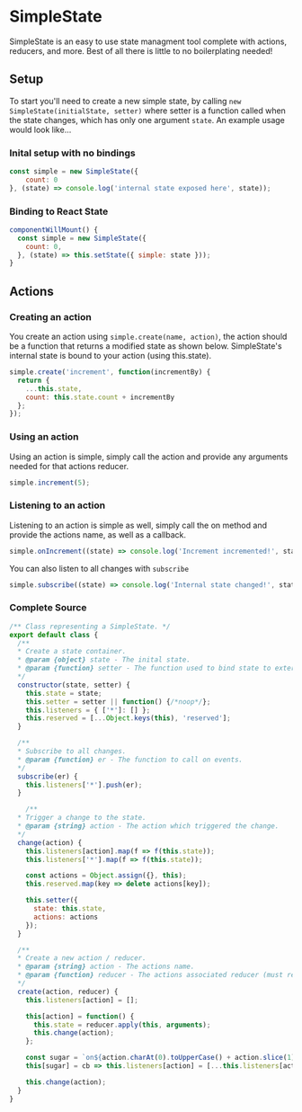 # SimpleState

SimpleState is an easy to use state managment tool complete with actions, reducers, and more. Best of all there is little to no boilerplating needed!

## Setup
To start you'll need to create a new simple state, by calling `new SimpleState(initialState, setter)` where setter is a function
called when the state changes, which has only one argument `state`. An example usage would look like...
### Inital setup with no bindings
```javascript
const simple = new SimpleState({
	count: 0
}, (state) => console.log('internal state exposed here', state));
```

### Binding to React State
```javascript
componentWillMount() {
  const simple = new SimpleState({
    count: 0,
  }, (state) => this.setState({ simple: state }));
}
```

## Actions

### Creating an action
You create an action using `simple.create(name, action)`, the action should be a function that returns a modified state as shown below. SimpleState's internal state is bound to your action (using this.state).
```javascript
simple.create('increment', function(incrementBy) {
  return {
    ...this.state,
    count: this.state.count + incrementBy
  };
});
```

### Using an action
Using an action is simple, simply call the action and provide any arguments needed for that actions reducer.
```javascript
simple.increment(5);
```

### Listening to an action
Listening to an action is simple as well, simply call the on method and provide the actions name, as well as a callback.
```javascript
simple.onIncrement((state) => console.log('Increment incremented!', state));
```

You can also listen to all changes with `subscribe`
```javascript
simple.subscribe((state) => console.log('Internal state changed!', state));
```

### Complete Source
```javascript
/** Class representing a SimpleState. */
export default class {
  /**
  * Create a state container.
  * @param {object} state - The inital state.
  * @param {function} setter - The function used to bind state to external tool.
  */
  constructor(state, setter) {
    this.state = state;
    this.setter = setter || function() {/*noop*/};
    this.listeners = { ['*']: [] };
    this.reserved = [...Object.keys(this), 'reserved'];
  }

  /**
  * Subscribe to all changes.
  * @param {function} er - The function to call on events.
  */
  subscribe(er) {
    this.listeners['*'].push(er);
  }

 	/**
  * Trigger a change to the state.
  * @param {string} action - The action which triggered the change.
  */
  change(action) {
    this.listeners[action].map(f => f(this.state));
    this.listeners['*'].map(f => f(this.state));

    const actions = Object.assign({}, this);
    this.reserved.map(key => delete actions[key]);

    this.setter({
      state: this.state,
      actions: actions
    });
  }

  /**
  * Create a new action / reducer.
  * @param {string} action - The actions name.
  * @param {function} reducer - The actions associated reducer (must return state).
  */
  create(action, reducer) {
    this.listeners[action] = [];

    this[action] = function() {
      this.state = reducer.apply(this, arguments);
      this.change(action);
    };

    const sugar = `on${action.charAt(0).toUpperCase() + action.slice(1)}`;
    this[sugar] = cb => this.listeners[action] = [...this.listeners[action], cb];

    this.change(action);
  }
}
```